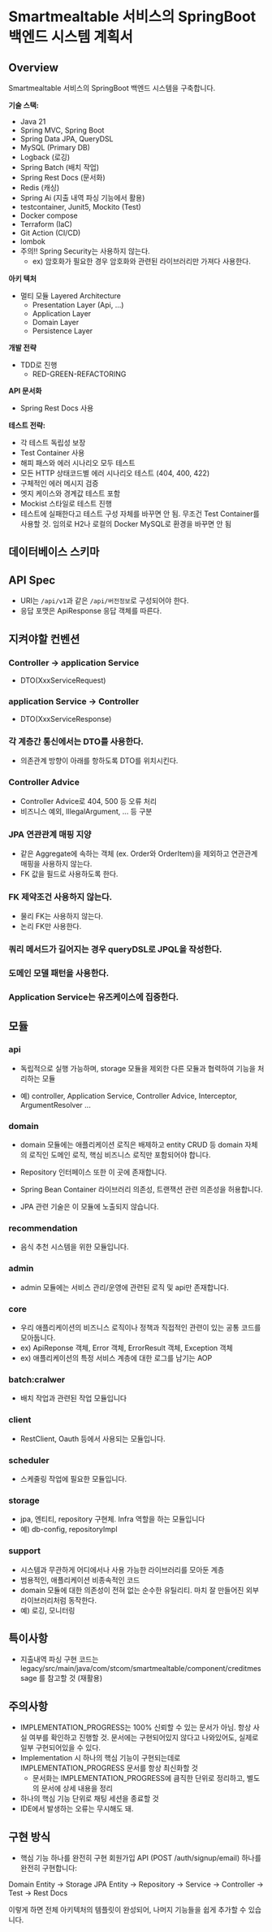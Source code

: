 # Smartmealtable 서비스의 SpringBoot 백엔드 시스템 계획서

## Overview

Smartmealtable 서비스의 SpringBoot 백엔드 시스템을 구축합니다.

**기술 스택:**
- Java 21
- Spring MVC, Spring Boot
- Spring Data JPA, QueryDSL
- MySQL (Primary DB)
- Logback (로깅)
- Spring Batch (배치 작업)
- Spring Rest Docs (문서화)
- Redis (캐싱)
- Spring Ai (지출 내역 파싱 기능에서 활용)
- testcontainer, Junit5, Mockito (Test)
- Docker compose
- Terraform (IaC)
- Git Action (CI/CD)
- lombok
- 주의!! Spring Security는 사용하지 않는다. 
    - ex) 암호화가 필요한 경우 암호화와 관련된 라이브러리만 가져다 사용한다.

**아키 텍처**
- 멀티 모듈 Layered Architecture
    - Presentation Layer (Api, ...)
    - Application Layer
    - Domain Layer
    - Persistence Layer

**개발 전략**
- TDD로 진행
    - RED-GREEN-REFACTORING

**API 문서화**
- Spring Rest Docs 사용

**테스트 전략:**
- 각 테스트 독립성 보장
- Test Container 사용
- 해피 패스와 에러 시나리오 모두 테스트
- 모든 HTTP 상태코드별 에러 시나리오 테스트 (404, 400, 422)
- 구체적인 에러 메시지 검증
- 엣지 케이스와 경계값 테스트 포함
- Mockist 스타일로 테스트 진행
- 테스트에 실패한다고 테스트 구성 자체를 바꾸면 안 됨. 무조건 Test Container를 사용할 것. 임의로 H2나 로컬의 Docker MySQL로 환경을 바꾸면 안 됨

## 데이터베이스 스키마

## API Spec
- URI는 `/api/v1`과 같은 `/api/버전정보`로 구성되어야 한다.
- 응답 포맷은 ApiResponse<T> 응답 객체를 따른다.

## 지켜야할 컨벤션
### Controller -> application Service
- DTO(XxxServiceRequest)

### application Service -> Controller
- DTO(XxxServiceResponse)

### 각 계층간 통신에서는 DTO를 사용한다.
- 의존관계 방향이 아래를 항하도록 DTO를 위치시킨다.

### Controller Advice
- Controller Advice로 404, 500 등 오류 처리
- 비즈니스 예외, IllegalArgument, ... 등 구분

### JPA 연관관계 매핑 지양
- 같은 Aggregate에 속하는 객체 (ex. Order와 OrderItem)을 제외하고 연관관계 매핑을 사용하지 않는다.
- FK 값을 필드로 사용하도록 한다.

### FK 제약조건 사용하지 않는다.
- 물리 FK는 사용하지 않는다.
- 논리 FK만 사용한다.

### 쿼리 메서드가 길어지는 경우 queryDSL로 JPQL을 작성한다.

### 도메인 모델 패턴을 사용한다.

### Application Service는 유즈케이스에 집중한다.

## 모듈
### **api**
- 독립적으로 실행 가능하며, storage 모듈을 제외한 다른 모듈과 협력하여 기능을 처리하는 모듈

- 예) controller, Application Service, Controller Advice, Interceptor, ArgumentResolver ...

### **domain**
- domain 모듈에는 애플리케이션 로직은 배제하고 entity CRUD 등 domain 자체의 로직인 도메인 로직, 핵심 비즈니스 로직만 포함되어야 합니다.
- Repository 인터페이스 또한 이 곳에 존재합니다.

- Spring Bean Container 라이브러리 의존성, 트랜잭션 관련 의존성을 허용합니다.
- JPA 관련 기술은 이 모듈에 노출되지 않습니다.

### **recommendation**
- 음식 추천 시스템을 위한 모듈입니다.

### **admin**
- admin 모듈에는 서비스 관리/운영에 관련된 로직 및 api만 존재합니다.

### **core**
- 우리 애플리케이션의 비즈니스 로직이나 정책과 직접적인 관련이 있는 공통 코드를 모아둡니다.
- ex) ApiReponse<T> 객체, Error 객체, ErrorResult 객체, Exception 객체
- ex) 애플리케이션의 특정 서비스 계층에 대한 로그를 남기는 AOP

### batch:cralwer
- 배치 작업과 관련된 작업 모듈입니다

### client
- RestClient, Oauth 등에서 사용되는 모듈입니다.

### scheduler
- 스케줄링 작업에 필요한 모듈입니다.

### storage
- jpa, 엔티티, repository 구현체. Infra 역할을 하는 모듈입니다
- 예) db-config, repositoryImpl

### support
- 시스템과 무관하게 어디에서나 사용 가능한 라이브러리를 모아둔 계층
- 범용적인, 애플리케이션 비종속적인 코드
- domain 모듈에 대한 의존성이 전혀 없는 순수한 유틸리티. 마치 잘 만들어진 외부 라이브러리처럼 동작한다.
- 예) 로깅, 모니터링

## 특이사항
- 지출내역 파싱 구현 코드는 legacy/src/main/java/com/stcom/smartmealtable/component/creditmessage 를 참고할 것 (재활용)

## 주의사항
- IMPLEMENTATION_PROGRESS는 100% 신뢰할 수 있는 문서가 아님. 항상 사실 여부를 확인하고 진행할 것. 문서에는 구현되어있지 않다고 나와있어도, 실제로 일부 구현되어있을 수 있다.
- Implementation 시 하나의 핵심 기능이 구현되는데로 IMPLEMENTATION_PROGRESS 문서를 항상 최신화할 것
    - 문서화는 IMPLEMENTATION_PROGRESS에 큼직한 단위로 정리하고, 별도의 문서에 상세 내용을 정리
- 하나의 핵심 기능 단위로 채팅 세션을 종료할 것
- IDE에서 발생하는 오류는 무시해도 돼.

## 구현 방식
- 핵심 기능 하나를 완전히 구현
회원가입 API (POST /auth/signup/email) 하나를 완전히 구현합니다:

Domain Entity → Storage JPA Entity → Repository → Service → Controller → Test → Rest Docs

이렇게 하면 전체 아키텍처의 템플릿이 완성되어, 나머지 기능들을 쉽게 추가할 수 있습니다.